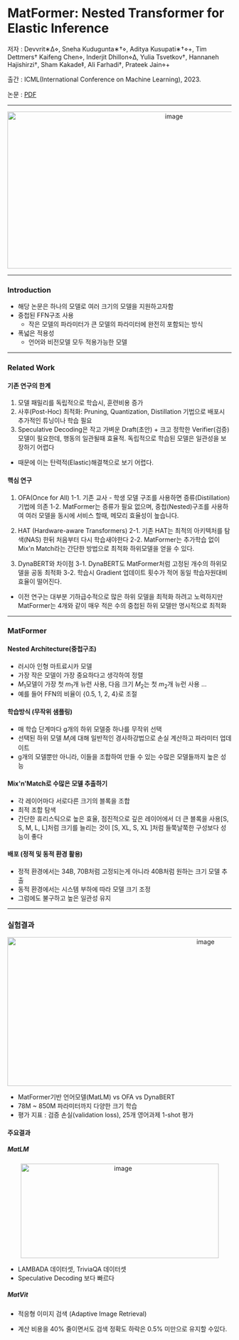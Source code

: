 # MatFormer: Nested Transformer for Elastic Inference
저자 : Devvrit∗∆⋄, Sneha Kudugunta∗†⋄, Aditya Kusupati∗†⋄+, Tim Dettmers† Kaifeng Chen⋄, Inderjit Dhillon⋄∆, Yulia Tsvetkov†, Hannaneh Hajishirzi†, Sham Kakade‡, Ali Farhadi†, Prateek Jain⋄+

출간 : ICML(International Conference on Machine Learning), 2023.

논문 : [PDF](https://arxiv.org/pdf/2310.07707)

---
<p align = "center">
<img width="733" height="352" alt="image" src="https://github.com/user-attachments/assets/f1b87824-5c5b-4995-96da-b3b41b640adb" />
</p>

---

### Introduction

* 해당 논문은 하나의 모델로 여러 크기의 모델을 지원하고자함
* 중첩된 FFN구조 사용
  * 작은 모델의 파라미터가 큰 모델의 파라미터에 완전히 포함되는 방식
* 폭넓은 적용성
  * 언어와 비전모델 모두 적용가능한 모델

---

### Related Work
#### 기존 연구의 한계 

1. 모델 패밀리를 독립적으로 학습시, 훈련비용 증가
2. 사후(Post-Hoc) 최적화: Pruning, Quantization, Distillation 기법으로 배포시 추가적인 튜닝이나 학습 필요
3. Speculative Decoding은 작고 가벼운 Draft(초안) + 크고 정학한 Verifier(검증) 모델이 필요한데, 행동의 일관될때 효율적. 독립적으로 학습된 모델은 일관성을 보장하기 어렵다

* 때문에 이는 탄력적(Elastic)해결책으로 보기 어렵다.

#### 핵심 연구
1. OFA(Once for All)
1-1. 기존 교사 - 학생 모델 구조를 사용하면 증류(Distillation)기법에 의존
1-2. MatFormer는 증류가 필요 없으며, 중첩(Nested)구조를 사용하여 여러 모델을 동시에 서비스 할때, 메모리 효율성이 높습니다.

2. HAT (Hardware-aware Transformers)
2-1. 기존 HAT는 최적의 아키텍처를 탐색(NAS) 한뒤 처음부터 다시 학습새야한다
2-2. MatFormer는 추가학습 없이 Mix'n Match라는 간단한 방법으로 최적화 하위모델을 얻을 수 있다.

3. DynaBERT와 차이점
3-1. DynaBERT도 MatFormer처럼 고정된 개수의 하위모델을 공동 최적화
3-2. 학습시 Gradient 업데이트 횟수가 적어 동일 학습자원대비 효율이 떨어진다.

* 이전 연구는 대부분 기하급수적으로 많은 하위 모델을 최적화 하려고 노력하지만 MatFormer는 4개와 같이 매우 적은 수의 중첩된 하위 모델만 명시적으로 최적화

---

### MatFormer

#### Nested Architecture(중첩구조)
* 러시아 인형 마트료시카 모델
* 가장 작은 모델이 가장 중요하다고 생각하여 정렬
* $M_1$모델이 가장 첫 $m_1$개 뉴런 사용, 다음 크기 $M_2$는 첫 $m_2$개 뉴런 사용 ...
* 예를 들어 FFN의 비율이 {0.5, 1, 2, 4}로 조절

#### 학습방식 (무작위 샘플링)

* 매 학습 단계마다 g개의 하위 모델중 하나를 무작위 선택
* 선택된 하위 모델 $M_i$에 대해 일반적인 경사하강법으로 손실 계산하고 파라미터 업데이트
* g개의 모델뿐만 아니라, 이들을 조합하여 만들 수 있는 수많은 모델들까지 높은 성능

#### Mix'n'Match로 수많은 모델 추출하기
* 각 레이어마다 서로다른 크기의 블록을 조합
* 최적 조합 탐색
* 간단한 휴리스틱으로 높은 효율, 점진적으로 깊은 레이어에서 더 큰 블록을 사용\[S, S, M, L, L\]처럼 크기를 늘리는 것이 \[S, XL, S, XL \]처럼 들쭉날쭉한 구성보다 성능이 좋다

#### 배포 (정적 및 동적 환경 활용)

* 정적 환경에서는 34B, 70B처럼 고정되는게 아니라 40B처럼 원하는 크기 모델 추출
* 동적 환경에서는 시스템 부하에 따라 모델 크기 조정
* 그럼에도 불구하고 높은 일관성 유지

---

### 실험결과

<p align = "center">
<img width="875" height="334" alt="image" src="https://github.com/user-attachments/assets/b3da8b5b-980b-421c-9beb-5889148a577c" />
</p>

* MatFormer기반 언어모델(MatLM) vs OFA vs DynaBERT
* 78M ~ 850M 파라미터까지 다양한 크기 학습
* 평가 지표 : 검증 손실(validation loss), 25개 영어과제 1-shot 평가

#### 주요결과

##### MatLM

<p align = "center">
<img width="445" height="212" alt="image" src="https://github.com/user-attachments/assets/e9006990-a4ed-43ac-8d5a-557b8d34e91f" />
</p>

* LAMBADA 데이터셋, TriviaQA 데이터셋
* Speculative Decoding 보다 빠르다

##### MatVit
* 적응형 이미지 검색 (Adaptive Image Retrieval)

* 계산 비용을 40% 줄이면서도 검색 정확도 하락은 0.5% 미만으로 유지할 수있다.
